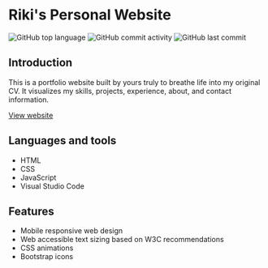 <h1>Riki's Personal Website</h1>
<div>
    <img alt="GitHub top language" src="https://img.shields.io/github/languages/top/riku737/portfolio">
    <img alt="GitHub commit activity" src="https://img.shields.io/github/commit-activity/t/riku737/portfolio">
    <img alt="GitHub last commit" src="https://img.shields.io/github/last-commit/riku737/portfolio">
</div>
<h2>Introduction</h2>
<p>This is a portfolio website built by yours truly to breathe life into my original CV. It visualizes my skills, projects, experience, about, and contact information.</p>
<a href="https://riku737.github.io/portfolio/" target="_blank">View website</a>
<h2>Languages and tools</h2>
<ul>
    <li>HTML</li>
    <li>CSS</li>
    <li>JavaScript</li>
    <li>Visual Studio Code</li>
</ul>

<h2>Features</h2>
<ul>
    <li>Mobile responsive web design</li>
    <li>Web accessible text sizing based on W3C recommendations</li>
    <li>CSS animations</li>
    <li>Bootstrap icons</li>
</ul>